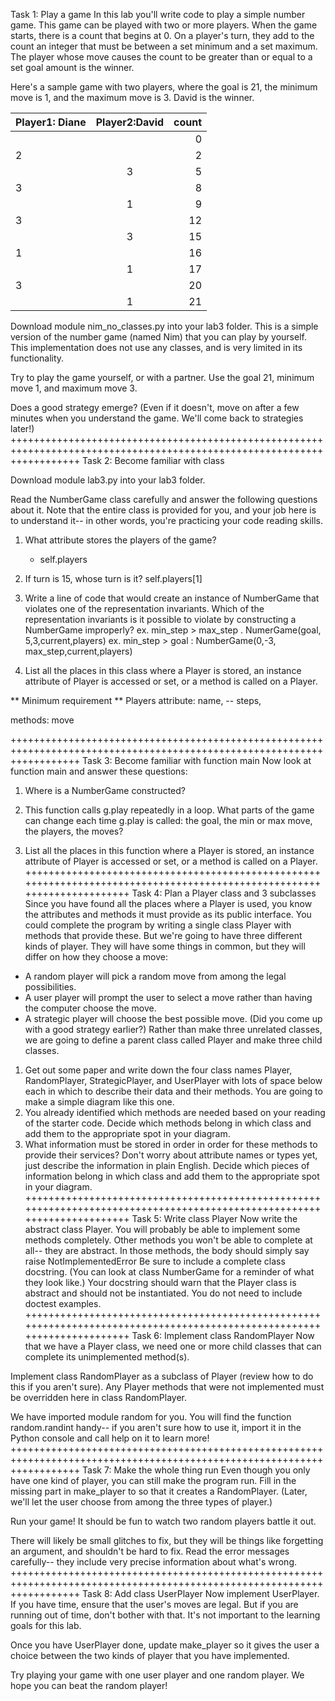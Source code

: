 Task 1: Play a game
In this lab you'll write code to play a simple number game. This game can be played with two or more players.
When the game starts, there is a count that begins at 0.
On a player's turn, they add to the count an integer that must be between a set minimum and a set maximum.
The player whose move causes the count to be greater than or equal to a set goal amount is the winner.

Here's a sample game with two players, where the goal is 21, the minimum move is 1, and the maximum move is 3.
David is the winner.




| Player1: Diane |      Player2:David      |  count |
|----------|:-------------:|------:|
|  |   | 0 |
| 2 |       |   2|
| | 3 |   5 |
| 3|  |   8 |
||  1	  |     9|
|3	  |	      |     12|
|      |  3	  |     15|
|1  	  |	      |     16|
|      |   1	  |     17|
|3	  |	      |     20|
|	  |    1  |     21|

Download module nim_no_classes.py into your lab3 folder.
This is a simple version of the number game (named Nim) that you can play by yourself.
This implementation does not use any classes, and is very limited in its functionality.

Try to play the game yourself, or with a partner. Use the goal 21, minimum move 1, and maximum move 3.

Does a good strategy emerge?
(Even if it doesn't, move on after a few minutes when you understand the game. We'll come back to strategies later!)
++++++++++++++++++++++++++++++++++++++++++++++++++++++++++++++++++++++++++++++++++++++++++++++++++++++++++++++++++++++++
Task 2: Become familiar with class

Download module lab3.py into your lab3 folder.

Read the NumberGame class carefully and answer the following questions about it.
Note that the entire class is provided for you, and your job here is to understand it-- in other words,
you're practicing your code reading skills.

1. What attribute stores the players of the game?
    - self.players
 
2. If turn is 15, whose turn is it?
    self.players[1]

3. Write a line of code that would create an instance of NumberGame that violates one of the representation invariants.
Which of the representation invariants is it possible to violate by constructing a NumberGame improperly?
    ex. min_step > max_step . NumerGame(goal, 5,3,current,players)
    ex. min_step > goal : NumberGame(0,-3, max_step,current,players)
    

4. List all the places in this class where a Player is stored, an instance attribute of Player is accessed or set,
or a method is called on a Player.

** Minimum requirement **
Players
attribute:
name, 
-- steps,

methods:
move



++++++++++++++++++++++++++++++++++++++++++++++++++++++++++++++++++++++++++++++++++++++++++++++++++++++++++++++++++++++++
Task 3: Become familiar with function main
Now look at function main and answer these questions:

1. Where is a NumberGame constructed?
2. This function calls g.play repeatedly in a loop.
 What parts of the game can change each time g.play is called: the goal, the min or max move, the players, the moves?

 
3. List all the places in this function where a Player is stored, an instance attribute of Player is accessed or set,
 or a method is called on a Player.
++++++++++++++++++++++++++++++++++++++++++++++++++++++++++++++++++++++++++++++++++++++++++++++++++++++++++++++++++++++++
Task 4: Plan a Player class and 3 subclasses
Since you have found all the places where a Player is used, you know the attributes and methods it must provide
as its public interface. You could complete the program by writing a single class Player with methods that provide these.
But we're going to have three different kinds of player. They will have some things in common,
but they will differ on how they choose a move:

* A random player will pick a random move from among the legal possibilities.
* A user player will prompt the user to select a move rather than having the computer choose the move.
* A strategic player will choose the best possible move. (Did you come up with a good strategy earlier?)
Rather than make three unrelated classes, we are going to define a parent class called Player and make three child classes.

1. Get out some paper and write down the four class names Player, RandomPlayer, StrategicPlayer, and UserPlayer with
   lots of space below each in which to describe their data and their methods.
   You are going to make a simple diagram like this one.
2. You already identified which methods are needed based on your reading of the starter code.
   Decide which methods belong in which class and add them to the appropriate spot in your diagram.
3. What information must be stored in order in order for these methods to provide their services?
   Don't worry about attribute names or types yet, just describe the information in plain English.
   Decide which pieces of information belong in which class and add them to the appropriate spot in your diagram.
++++++++++++++++++++++++++++++++++++++++++++++++++++++++++++++++++++++++++++++++++++++++++++++++++++++++++++++++++++++++
Task 5: Write class Player
Now write the abstract class Player. You will probably be able to implement some methods completely.
Other methods you won't be able to complete at all-- they are abstract. In those methods, the body should simply say
    raise NotImplementedError
Be sure to include a complete class docstring. (You can look at class NumberGame for a reminder of what they look like.)
Your docstring should warn that the Player class is abstract and should not be instantiated.
You do not need to include doctest examples.
++++++++++++++++++++++++++++++++++++++++++++++++++++++++++++++++++++++++++++++++++++++++++++++++++++++++++++++++++++++++
Task 6: Implement class RandomPlayer
Now that we have a Player class, we need one or more child classes that can complete its unimplemented method(s).

Implement class RandomPlayer as a subclass of Player (review how to do this if you aren't sure).
Any Player methods that were not implemented must be overridden here in class RandomPlayer.

We have imported module random for you. You will find the function random.randint handy--
if you aren't sure how to use it, import it in the Python console and call help on it to learn more!
++++++++++++++++++++++++++++++++++++++++++++++++++++++++++++++++++++++++++++++++++++++++++++++++++++++++++++++++++++++++
Task 7: Make the whole thing run
Even though you only have one kind of player, you can still make the program run.
Fill in the missing part in make_player to so that it creates a RandomPlayer.
(Later, we'll let the user choose from among the three types of player.)

Run your game! It should be fun to watch two random players battle it out.

There will likely be small glitches to fix, but they will be things like forgetting an argument,
and shouldn't be hard to fix.
Read the error messages carefully-- they include very precise information about what's wrong.
++++++++++++++++++++++++++++++++++++++++++++++++++++++++++++++++++++++++++++++++++++++++++++++++++++++++++++++++++++++++
Task 8: Add class UserPlayer
Now implement UserPlayer. If you have time, ensure that the user's moves are legal. But if you are running out of time,
don't bother with that. It's not important to the learning goals for this lab.

Once you have UserPlayer done, update make_player so it gives the user a choice between the two kinds of player
that you have implemented.

Try playing your game with one user player and one random player. We hope you can beat the random player!
